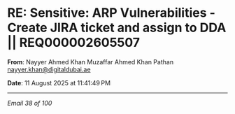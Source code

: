 # RE: Sensitive: ARP Vulnerabilities - Create JIRA ticket and assign to DDA || REQ000002605507

**From**: Nayyer Ahmed Khan Muzaffar Ahmed Khan Pathan <nayyer.khan@digitaldubai.ae>

**Date**: 11 August 2025 at 11:41:49 PM

---

*Email 38 of 100*
